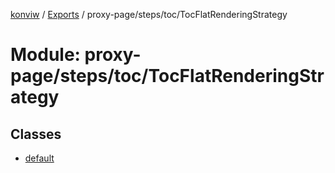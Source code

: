 [konviw]() / [Exports](../modules.md) / proxy-page/steps/toc/TocFlatRenderingStrategy

# Module: proxy-page/steps/toc/TocFlatRenderingStrategy

## Classes

- [default](../classes/proxy_page_steps_toc_tocflatrenderingstrategy.default.md)
